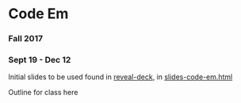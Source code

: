# Code Em  

### Fall 2017  

### Sept 19 - Dec 12  

Initial slides to be used found in [reveal-deck](https://github.com/techemstudios/code_em_fall_2017/tree/master/reveal-deck), in [slides-code-em.html](https://github.com/techemstudios/code_em_fall_2017/blob/master/reveal-deck/slides-code-em.html)  

Outline for class here  
